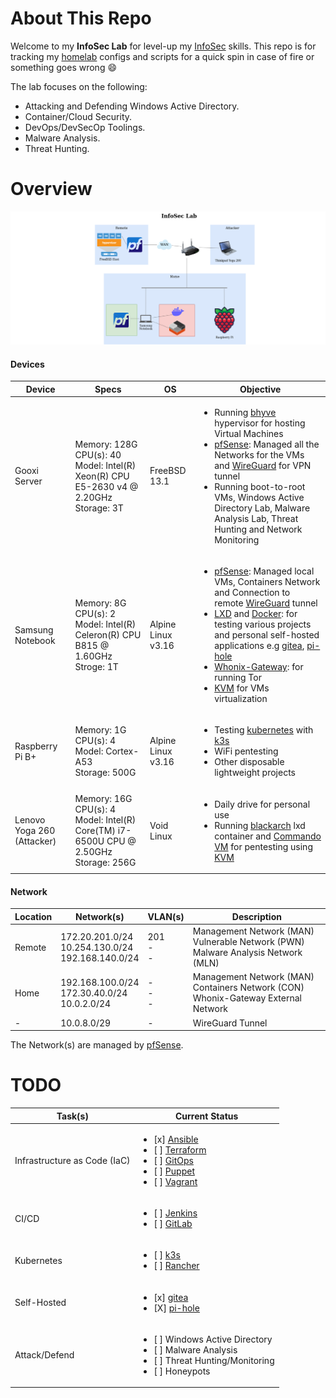 # About This Repo
Welcome to my **InfoSec Lab** for level-up my [InfoSec] skills. This repo is for tracking my [homelab] configs and scripts for a quick spin in case of fire or something goes wrong :smile:

The lab focuses on the following:

- Attacking and Defending Windows Active Directory.
- Container/Cloud Security.
- DevOps/DevSecOp Toolings.
- Malware Analysis.
- Threat Hunting.

# Overview
![topology](https://github.com/mohabaks/InfoSecLab/blob/Main/InfoSecLab.png)

#### Devices
|Device|Specs|OS|Objective|
|------|-----|---|----------|
|Gooxi Server|Memory: 128G<br>CPU(s): 40<br>Model: Intel(R) Xeon(R) CPU E5-2630 v4 @ 2.20GHz<br>Storage: 3T|FreeBSD 13.1|<ul><li>Running [bhyve] hypervisor for hosting Virtual Machines</li><li>[pfSense]: Managed all the Networks for the VMs and [WireGuard] for VPN tunnel</li><li>Running boot-to-root VMs, Windows Active Directory Lab, Malware Analysis Lab, Threat Hunting and Network Monitoring</li></ul>|
|Samsung Notebook|Memory: 8G<br>CPU(s): 2<br>Model: Intel(R) Celeron(R) CPU B815 @ 1.60GHz<br>Stroge: 1T|Alpine Linux v3.16|<ul><li>[pfSense]: Managed local VMs, Containers Network and Connection to remote [WireGuard] tunnel</li><li>[LXD] and [Docker]: for testing various projects and personal self-hosted applications e.g [gitea], [pi-hole]</li><li>[Whonix-Gateway]: for running Tor</li><li>[KVM] for VMs virtualization</li></ul>|
|Raspberry Pi B+|Memory: 1G<br>CPU(s): 4<br>Model: Cortex-A53<br>Storage: 500G|Alpine Linux v3.16|<ul><li>Testing [kubernetes] with [k3s]</li><li>WiFi pentesting</li><li>Other disposable lightweight projects</li></ul>|
|Lenovo Yoga 260 (Attacker)|Memory: 16G<br>CPU(s): 4<br>Model: Intel(R) Core(TM) i7-6500U CPU @ 2.50GHz<br>Storage: 256G|Void Linux|<ul><li>Daily drive for personal use</li><li>Running [blackarch] lxd container and [Commando VM] for pentesting using [KVM]</li></ul>|

#### Network
|Location|Network(s)|VLAN(s)|Description|
|---------|-------|------|-----------|
|Remote|172.20.201.0/24<br>10.254.130.0/24<br>192.168.140.0/24|201<br>-<br>-|Management Network (MAN)<br>Vulnerable Network (PWN)<br>Malware Analysis Network (MLN)<br>|
|Home|192.168.100.0/24<br>172.30.40.0/24<br>10.0.2.0/24|-<br>-<br>-|Management Network (MAN)<br>Containers Network (CON)<br>Whonix-Gateway External Network|
|-|10.0.8.0/29|-|WireGuard Tunnel|

The Network(s) are managed by [pfSense].

# TODO

|Task(s)|Current Status|
|----|-----|
|Infrastructure as Code (IaC)|<ul><li>[x] [Ansible]</li><li>[ ] [Terraform]</li><li>[ ] [GitOps]</li><li>[ ] [Puppet]</li><li>[ ] [Vagrant]</li></ul>|
|CI/CD|<ul><li>[ ] [Jenkins]</li><li>[ ] [GitLab]</li></ul>|
|Kubernetes|<ul><li>[ ] [k3s]</li><li>[ ] [Rancher]</li></ul>|
|Self-Hosted|<ul><li>[x] [gitea]</li><li>[X] [pi-hole]</li></ul>|
|Attack/Defend|<ul><li>[ ] Windows Active Directory</li><li>[ ] Malware Analysis</li><li>[ ] Threat Hunting/Monitoring</li><li>[ ] Honeypots</li></ul>

[homelab]: https://www.reddit.com/r/homelab/
[InfoSec]: https://en.wikipedia.org/wiki/Information_security
[bhyve]: https://wiki.freebsd.org/bhyve
[KVM]: https://www.linux-kvm.org/page/Main_Page
[k3s]: https://k3s.io/
[kubernetes]: https://kubernetes.io/
[pfSense]: https://www.pfsense.org/
[blackarch]: https://blackarch.org/
[Commando VM]: https://github.com/mandiant/commando-vm
[gitea]: https://gitea.io/en-us/
[LXD]: https://linuxcontainers.org/lxd/introduction/
[Docker]: https://www.docker.com/
[WireGuard]: https://www.wireguard.com/
[pi-hole]: https://pi-hole.net/
[Whonix-Gateway]: https://www.whonix.org/wiki/Whonix-Gateway
[Ansible]: https://www.ansible.com/
[Puppet]: https://puppet.com/
[GitOps]: https://www.gitops.tech/
[Terraform]: https://www.terraform.io/
[Vagrant]: https://www.vagrantup.com/intro
[Jenkins]: https://www.jenkins.io/
[GitLab]: https://docs.gitlab.com/ee/ci/
[Rancher]: https://rancher.com/
